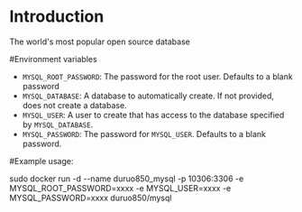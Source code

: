 # Introduction

The world's most popular open source database

#Environment variables

 - `MYSQL_ROOT_PASSWORD`: The password for the root user. Defaults to a blank password
 - `MYSQL_DATABASE`: A database to automatically create. If not provided, does not create a database.
 - `MYSQL_USER`: A user to create that has access to the database specified by `MYSQL_DATABASE`.
 - `MYSQL_PASSWORD`: The password for `MYSQL_USER`. Defaults to a blank password.

#Example usage: 

sudo docker run -d --name duruo850_mysql -p 10306:3306 -e MYSQL_ROOT_PASSWORD=xxxx -e MYSQL_USER=xxxx -e MYSQL_PASSWORD=xxxx  duruo850/mysql



